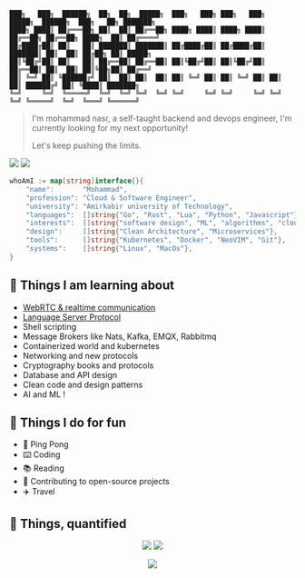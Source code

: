 ```
███╗   ███╗  ██████╗  ██╗  ██╗  █████╗  ███╗   ███╗ ███╗   ███╗  █████╗  ██████╗  ███╗   ██╗ ███████╗
████╗ ████║ ██╔═══██╗ ██║  ██║ ██╔══██╗ ████╗ ████║ ████╗ ████║ ██╔══██╗ ██╔══██╗ ████╗  ██║ ██╔════╝
██╔████╔██║ ██║   ██║ ███████║ ███████║ ██╔████╔██║ ██╔████╔██║ ███████║ ██║  ██║ ██╔██╗ ██║ █████╗  
██║╚██╔╝██║ ██║   ██║ ██╔══██║ ██╔══██║ ██║╚██╔╝██║ ██║╚██╔╝██║ ██╔══██║ ██║  ██║ ██║╚██╗██║ ██╔══╝  
██║ ╚═╝ ██║ ╚██████╔╝ ██║  ██║ ██║  ██║ ██║ ╚═╝ ██║ ██║ ╚═╝ ██║ ██║  ██║ ██████╔╝ ██║ ╚████║ ███████╗
╚═╝     ╚═╝  ╚═════╝  ╚═╝  ╚═╝ ╚═╝  ╚═╝ ╚═╝     ╚═╝ ╚═╝     ╚═╝ ╚═╝  ╚═╝ ╚═════╝  ╚═╝  ╚═══╝ ╚══════╝
```

> I'm mohammad nasr, a self-taught backend and devops engineer, I'm currently looking for my next opportunity!
> 
> Let's keep pushing the limits.

[![](https://img.shields.io/badge/-mohammadne@mail.ru-lightgray?style=for-the-badge&logo=gmail)](mailto:mohammadne@mail.ru)
[![](https://img.shields.io/badge/-mohammadne-lightgray?style=for-the-badge&logo=linkedin)](https://www.linkedin.com/in/mohammadne/)

```go
whoAmI := map[string]interface{}{
	"name":       "Mohammad",
	"profession": "Cloud & Software Engineer",
	"university": "Amirkabir university of Technology",
	"languages":  []string{"Go", "Rust", "Lua", "Python", "Javascript"},
	"interests":  []string{"software design", "ML", "algorithms", "cloud", "webRTC"},
	"design":     []string{"Clean Architecture", "Microservices"},
	"tools":      []string{"Kubernetes", "Docker", "NeoVIM", "Git"},
	"systems":    []string{"Linux", "MacOs"},
}
```

## 📖 Things I am learning about

- [WebRTC & realtime communication](https://webrtcforthecurious.com/)
- [Language Server Protocol](https://microsoft.github.io/language-server-protocol)
- Shell scripting
- Message Brokers like Nats, Kafka, EMQX, Rabbitmq
- Containerized world and kubernetes
- Networking and new protocols
- Cryptography books and protocols
- Database and API design
- Clean code and design patterns
- AI and ML !

## 💪 Things I do for fun

- 🏓 Ping Pong
- ⌨️ Coding
- 📚 Reading
- 🤼 Contributing to open-source projects
- ✈️ Travel

## 🧮 Things, quantified

<p align = "center">
  <img src="https://github-readme-stats.vercel.app/api?username=mohammadne&show_icons=true&theme=radical&line_height=40">
  <img src="https://github-readme-stats.vercel.app/api/top-langs/?username=mohammadne&theme=radical">
</p>

<!-- <p align = "center">
  <img src="https://activity-graph.herokuapp.com/graph?username=mohammadne&theme=redical">
</p> -->

<p align = "center">
  <img src="https://github-readme-streak-stats.herokuapp.com/?user=mohammadne&show_icons=true&theme=radical"/>
</p>
